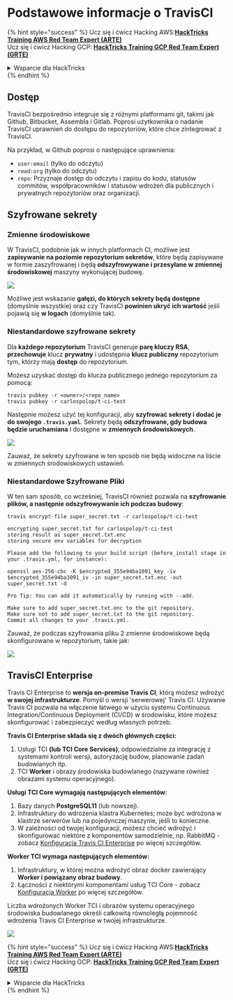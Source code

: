 # Podstawowe informacje o TravisCI

{% hint style="success" %}
Ucz się i ćwicz Hacking AWS:<img src="../../.gitbook/assets/image (1) (1) (1) (1).png" alt="" data-size="line">[**HackTricks Training AWS Red Team Expert (ARTE)**](https://training.hacktricks.xyz/courses/arte)<img src="../../.gitbook/assets/image (1) (1) (1) (1).png" alt="" data-size="line">\
Ucz się i ćwicz Hacking GCP: <img src="../../.gitbook/assets/image (2) (1).png" alt="" data-size="line">[**HackTricks Training GCP Red Team Expert (GRTE)**<img src="../../.gitbook/assets/image (2) (1).png" alt="" data-size="line">](https://training.hacktricks.xyz/courses/grte)

<details>

<summary>Wsparcie dla HackTricks</summary>

* Sprawdź [**plany subskrypcyjne**](https://github.com/sponsors/carlospolop)!
* **Dołącz do** 💬 [**grupy Discord**](https://discord.gg/hRep4RUj7f) lub [**grupy telegramowej**](https://t.me/peass) lub **śledź** nas na **Twitterze** 🐦 [**@hacktricks\_live**](https://twitter.com/hacktricks_live)**.**
* **Podziel się sztuczkami hackingowymi, przesyłając PR-y do** [**HackTricks**](https://github.com/carlospolop/hacktricks) i [**HackTricks Cloud**](https://github.com/carlospolop/hacktricks-cloud) repozytoriów github.

</details>
{% endhint %}

## Dostęp

TravisCI bezpośrednio integruje się z różnymi platformami git, takimi jak Github, Bitbucket, Assembla i Gitlab. Poprosi użytkownika o nadanie TravisCI uprawnień do dostępu do repozytoriów, które chce zintegrować z TravisCI.

Na przykład, w Github poprosi o następujące uprawnienia:

* `user:email` (tylko do odczytu)
* `read:org` (tylko do odczytu)
* `repo`: Przyznaje dostęp do odczytu i zapisu do kodu, statusów commitów, współpracowników i statusów wdrożeń dla publicznych i prywatnych repozytoriów oraz organizacji.

## Szyfrowane sekrety

### Zmienne środowiskowe

W TravisCI, podobnie jak w innych platformach CI, możliwe jest **zapisywanie na poziomie repozytorium sekretów**, które będą zapisywane w formie zaszyfrowanej i będą **odszyfrowywane i przesyłane w zmiennej środowiskowej** maszyny wykonującej budowę.

![](<../../.gitbook/assets/image (203).png>)

Możliwe jest wskazanie **gałęzi, do których sekrety będą dostępne** (domyślnie wszystkie) oraz czy TravisCI **powinien ukryć ich wartość** jeśli pojawią się **w logach** (domyślnie tak).

### Niestandardowe szyfrowane sekrety

Dla **każdego repozytorium** TravisCI generuje **parę kluczy RSA**, **przechowuje** klucz **prywatny** i udostępnia **klucz publiczny** repozytorium tym, którzy mają **dostęp** do repozytorium.

Możesz uzyskać dostęp do klucza publicznego jednego repozytorium za pomocą:
```
travis pubkey -r <owner>/<repo_name>
travis pubkey -r carlospolop/t-ci-test
```
Następnie możesz użyć tej konfiguracji, aby **szyfrować sekrety i dodać je do swojego `.travis.yaml`**. Sekrety będą **odszyfrowane, gdy budowa będzie uruchamiana** i dostępne w **zmiennych środowiskowych**.

![](<../../.gitbook/assets/image (139).png>)

Zauważ, że sekrety szyfrowane w ten sposób nie będą widoczne na liście w zmiennych środowiskowych ustawień.

### Niestandardowe Szyfrowane Pliki

W ten sam sposób, co wcześniej, TravisCI również pozwala na **szyfrowanie plików, a następnie odszyfrowywanie ich podczas budowy**:
```
travis encrypt-file super_secret.txt -r carlospolop/t-ci-test

encrypting super_secret.txt for carlospolop/t-ci-test
storing result as super_secret.txt.enc
storing secure env variables for decryption

Please add the following to your build script (before_install stage in your .travis.yml, for instance):

openssl aes-256-cbc -K $encrypted_355e94ba1091_key -iv $encrypted_355e94ba1091_iv -in super_secret.txt.enc -out super_secret.txt -d

Pro Tip: You can add it automatically by running with --add.

Make sure to add super_secret.txt.enc to the git repository.
Make sure not to add super_secret.txt to the git repository.
Commit all changes to your .travis.yml.
```
Zauważ, że podczas szyfrowania pliku 2 zmienne środowiskowe będą skonfigurowane w repozytorium, takie jak:

![](<../../.gitbook/assets/image (170).png>)

## TravisCI Enterprise

Travis CI Enterprise to **wersja on-premise Travis CI**, którą możesz wdrożyć **w swojej infrastrukturze**. Pomyśl o wersji 'serwerowej' Travis CI. Używanie Travis CI pozwala na włączenie łatwego w użyciu systemu Continuous Integration/Continuous Deployment (CI/CD) w środowisku, które możesz skonfigurować i zabezpieczyć według własnych potrzeb.

**Travis CI Enterprise składa się z dwóch głównych części:**

1. Usługi TCI **(lub TCI Core Services)**, odpowiedzialne za integrację z systemami kontroli wersji, autoryzację budów, planowanie zadań budowlanych itp.
2. TCI **Worker** i obrazy środowiska budowlanego (nazywane również obrazami systemu operacyjnego).

**Usługi TCI Core wymagają następujących elementów:**

1. Bazy danych **PostgreSQL11** (lub nowszej).
2. Infrastruktury do wdrożenia klastra Kubernetes; może być wdrożona w klastrze serwerów lub na pojedynczej maszynie, jeśli to konieczne.
3. W zależności od twojej konfiguracji, możesz chcieć wdrożyć i skonfigurować niektóre z komponentów samodzielnie, np. RabbitMQ - zobacz [Konfiguracja Travis CI Enterprise](https://docs.travis-ci.com/user/enterprise/tcie-3.x-setting-up-travis-ci-enterprise/) po więcej szczegółów.

**Worker TCI wymaga następujących elementów:**

1. Infrastruktury, w której można wdrożyć obraz docker zawierający **Worker i powiązany obraz budowy**.
2. Łączności z niektórymi komponentami usług TCI Core - zobacz [Konfiguracja Worker](https://docs.travis-ci.com/user/enterprise/setting-up-worker/) po więcej szczegółów.

Liczba wdrożonych Worker TCI i obrazów systemu operacyjnego środowiska budowlanego określi całkowitą równoległą pojemność wdrożenia Travis CI Enterprise w twojej infrastrukturze.

![](<../../.gitbook/assets/image (199).png>)

{% hint style="success" %}
Ucz się i ćwicz Hacking AWS:<img src="../../.gitbook/assets/image (1) (1) (1) (1).png" alt="" data-size="line">[**HackTricks Training AWS Red Team Expert (ARTE)**](https://training.hacktricks.xyz/courses/arte)<img src="../../.gitbook/assets/image (1) (1) (1) (1).png" alt="" data-size="line">\
Ucz się i ćwicz Hacking GCP: <img src="../../.gitbook/assets/image (2) (1).png" alt="" data-size="line">[**HackTricks Training GCP Red Team Expert (GRTE)**<img src="../../.gitbook/assets/image (2) (1).png" alt="" data-size="line">](https://training.hacktricks.xyz/courses/grte)

<details>

<summary>Wsparcie dla HackTricks</summary>

* Sprawdź [**plany subskrypcyjne**](https://github.com/sponsors/carlospolop)!
* **Dołącz do** 💬 [**grupy Discord**](https://discord.gg/hRep4RUj7f) lub [**grupy telegramowej**](https://t.me/peass) lub **śledź** nas na **Twitterze** 🐦 [**@hacktricks\_live**](https://twitter.com/hacktricks_live)**.**
* **Dziel się trikami hackingowymi, przesyłając PR-y do** [**HackTricks**](https://github.com/carlospolop/hacktricks) i [**HackTricks Cloud**](https://github.com/carlospolop/hacktricks-cloud) repozytoriów na GitHubie.

</details>
{% endhint %}

